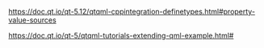 https://doc.qt.io/qt-5.12/qtqml-cppintegration-definetypes.html#property-value-sources

https://doc.qt.io/qt-5/qtqml-tutorials-extending-qml-example.html#

